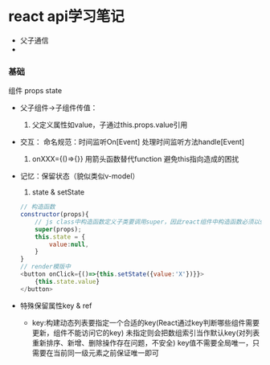 # react api学习笔记

- 父子通信
- 

### 基础
组件
props
state
- 父子组件->子组件传值：
    1. 父定义属性如value，子通过this.props.value引用

- 交互：
    命名规范：时间监听On[Event] 处理时间监听方法handle[Event]
    1. onXXX={()=>{}} 用箭头函数替代function 避免this指向造成的困扰 

- 记忆：保留状态（貌似类似v-model）
    1. state  & setState
    ```js
    // 构造函数
    constructor(props){
        // js class中构造函数定义子类要调用super，因此react组件中构造函数必须以super(props)开头
        super(props);
        this.state = {
            value:null,
        }
    }
    // render模版中
    <button onClick={()=>{this.setState({value:'X'})}}>
        {this.state.value}
    </button>
    ```

- 特殊保留属性key & ref
    - key:构建动态列表要指定一个合适的key(React通过key判断哪些组件需要更新，组件不能访问它的key)
        未指定则会把数组索引当作默认key(对列表重新排序、新增、删除操作存在问题，不安全)
        key值不需要全局唯一，只需要在当前同一级元素之前保证唯一即可

